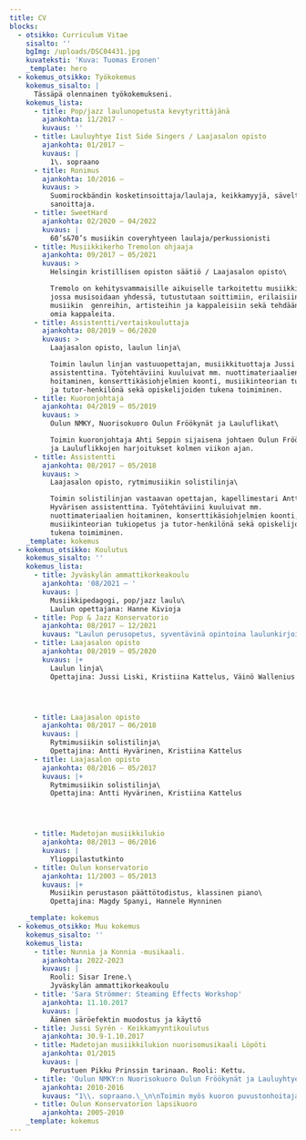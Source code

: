 ```yaml
---
title: CV
blocks:
  - otsikko: Curriculum Vitae
    sisalto: ''
    bgImg: /uploads/DSC04431.jpg
    kuvateksti: 'Kuva: Tuomas Eronen'
    _template: hero
  - kokemus_otsikko: Työkokemus
    kokemus_sisalto: |
      Tässäpä olennainen työkokemukseni.
    kokemus_lista:
      - title: Pop/jazz laulunopetusta kevytyrittäjänä
        ajankohta: 11/2017 -
        kuvaus: ''
      - title: Lauluyhtye Iist Side Singers / Laajasalon opisto
        ajankohta: 01/2017 –
        kuvaus: |
          1\. sopraano
      - title: Ronimus
        ajankohta: 10/2016 –
        kuvaus: >
          Suomirockbändin kosketinsoittaja/laulaja, keikkamyyjä, säveltäjä ja
          sanoittaja.
      - title: SweetHard
        ajankohta: 02/2020 – 04/2022
        kuvaus: |
          60’s&70’s musiikin coveryhtyeen laulaja/perkussionisti
      - title: Musiikkikerho Tremolon ohjaaja
        ajankohta: 09/2017 – 05/2021
        kuvaus: >
          Helsingin kristillisen opiston säätiö / Laajasalon opisto\

          Tremolo on kehitysvammaisille aikuiselle tarkoitettu musiikkikerho,
          jossa musisoidaan yhdessä, tutustutaan soittimiin, erilaisiin
          musiikin  genreihin, artisteihin ja kappaleisiin sekä tehdään myös
          omia kappaleita.
      - title: Assistentti/vertaiskouluttaja
        ajankohta: 08/2019 – 06/2020
        kuvaus: >
          Laajasalon opisto, laulun linja\

          Toimin laulun linjan vastuuopettajan, musiikkituottaja Jussi Liskin
          assistenttina. Työtehtäviini kuuluivat mm. nuottimateriaalien
          hoitaminen, konserttikäsiohjelmien koonti, musiikinteorian tukiopetus
          ja tutor-henkilönä sekä opiskelijoiden tukena toimiminen.
      - title: Kuoronjohtaja
        ajankohta: 04/2019 – 05/2019
        kuvaus: >
          Oulun NMKY, Nuorisokuoro Oulun Fröökynät ja Lauluflikat\

          Toimin kuoronjohtaja Ahti Seppin sijaisena johtaen Oulun Fröökynöiden
          ja Lauluflikkojen harjoitukset kolmen viikon ajan.
      - title: Assistentti
        ajankohta: 08/2017 – 05/2018
        kuvaus: >
          Laajasalon opisto, rytmimusiikin solistilinja\

          Toimin solistilinjan vastaavan opettajan, kapellimestari Antti
          Hyvärisen assistenttina. Työtehtäviini kuuluivat mm.
          nuottimateriaalien hoitaminen, konserttikäsiohjelmien koonti,
          musiikinteorian tukiopetus ja tutor-henkilönä sekä opiskelijoiden
          tukena toimiminen.
    _template: kokemus
  - kokemus_otsikko: Koulutus
    kokemus_sisalto: ''
    kokemus_lista:
      - title: Jyväskylän ammattikorkeakoulu
        ajankohta: '08/2021 – '
        kuvaus: |
          Musiikkipedagogi, pop/jazz laulu\
          Laulun opettajana: Hanne Kivioja
      - title: Pop & Jazz Konservatorio
        ajankohta: 08/2017 – 12/2021
        kuvaus: "Laulun perusopetus, syventävinä opintoina laulunkirjoitus\\\nOpettajina: Jenni Ahlsved, Nelli Saarikoski,\_Lotta Rautiainen (laulunkirjoitus)\_\n\n\n\n\n"
      - title: Laajasalon opisto
        ajankohta: 08/2019 – 05/2020
        kuvaus: |+
          Laulun linja\
          Opettajina: Jussi Liski, Kristiina Kattelus, Väinö Wallenius




      - title: Laajasalon opisto
        ajankohta: 08/2017 – 06/2018
        kuvaus: |
          Rytmimusiikin solistilinja\
          Opettajina: Antti Hyvärinen, Kristiina Kattelus
      - title: Laajasalon opisto
        ajankohta: 08/2016 – 05/2017
        kuvaus: |+
          Rytmimusiikin solistilinja\
          Opettajina: Antti Hyvärinen, Kristiina Kattelus




      - title: Madetojan musiikkilukio
        ajankohta: 08/2013 – 06/2016
        kuvaus: |
          Ylioppilastutkinto
      - title: Oulun konservatorio
        ajankohta: 11/2003 – 05/2013
        kuvaus: |+
          Musiikin perustason päättötodistus, klassinen piano\
          Opettajina: Magdy Spanyi, Hannele Hynninen

    _template: kokemus
  - kokemus_otsikko: Muu kokemus
    kokemus_sisalto: ''
    kokemus_lista:
      - title: Nunnia ja Konnia -musikaali.
        ajankohta: 2022-2023
        kuvaus: |
          Rooli: Sisar Irene.\
          Jyväskylän ammattikorkeakoulu
      - title: 'Sara Strömmer: Steaming Effects Workshop'
        ajankohta: 11.10.2017
        kuvaus: |
          Äänen säröefektin muodostus ja käyttö
      - title: Jussi Syrén - Keikkamyyntikoulutus
        ajankohta: 30.9-1.10.2017
      - title: Madetojan musiikkilukion nuorisomusikaali Löpöti
        ajankohta: 01/2015
        kuvaus: |
          Perustuen Pikku Prinssin tarinaan. Rooli: Kettu.
      - title: 'Oulun NMKY:n Nuorisokuoro Oulun Fröökynät ja Lauluyhtye Friidut'
        ajankohta: 2010-2016
        kuvaus: "1\\. sopraano.\_\n\nToimin myös kuoron puvustonhoitajana (v.2011-14) sekä kuoroneuvoston puheenjohtajana (v.2014-16). Olen myös toiminut muissa vastuutehtävissä mm. lipunkantajana.\_\n\n\n\n"
      - title: Oulun Konservatorion lapsikuoro
        ajankohta: 2005-2010
    _template: kokemus
---
```


